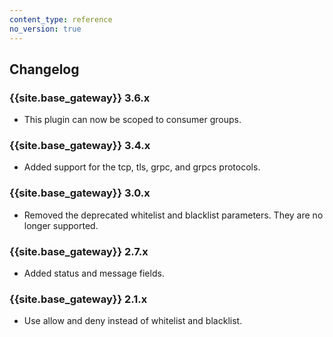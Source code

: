 ```yaml
---
content_type: reference
no_version: true
---
```


## Changelog

### {{site.base_gateway}} 3.6.x
* This plugin can now be scoped to consumer groups.

### {{site.base_gateway}} 3.4.x
* Added support for the tcp, tls, grpc, and grpcs protocols.

### {{site.base_gateway}} 3.0.x
* Removed the deprecated whitelist and blacklist parameters. They are no longer supported.

### {{site.base_gateway}} 2.7.x
* Added status and message fields.

### {{site.base_gateway}} 2.1.x
* Use allow and deny instead of whitelist and blacklist.